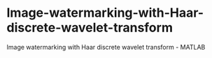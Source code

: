 # Image-watermarking-with-Haar-discrete-wavelet-transform
Image watermarking with Haar discrete wavelet transform - MATLAB
